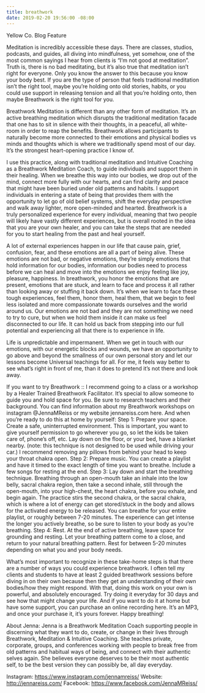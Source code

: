 ```yaml
---
title: breathwork
date: 2019-02-20 19:56:00 -08:00
---
```


Yellow Co. Blog Feature
 
Meditation is incredibly accessible these days. There are classes, studios, podcasts, and guides, all diving into mindfulness, yet somehow, one of the most common sayings I hear from clients is “I’m not good at meditation”. Truth is, there is no bad meditating, but it’s also true that meditation isn’t right for everyone. Only you know the answer to this because you know your body best. If you are the type of person that feels traditional meditation isn’t the right tool, maybe you’re holding onto old stories, habits, or you could use support in releasing tension and all that you’re holding onto, then maybe Breathwork is the right tool for you. 

Breathwork Meditation  is different than any other form of meditation. It’s an active breathing meditation which disrupts the traditional meditation facade that one has to sit in silence with their thoughts, in a peaceful, all white-room in order to reap the benefits. Breathwork allows participants to naturally become more connected to their emotions and physical bodies vs minds and thoughts which is where we traditionally spend most of our day. It’s the strongest heart-opening practice I know of. 

I use this practice, along with traditional meditation and Intuitive Coaching as a Breathwork Meditation Coach, to guide individuals and support them in their healing. When we breathe this way into our bodies, we drop out of the mind, connect more fully with our hearts, and can find clarity and peace that might have been buried under old patterns and habits. I support individuals in entering a state of being that provides them with the opportunity to let go of old belief systems, shift the everyday perspective and walk away lighter, more open-minded and hearted. Breathwork is a truly personalized experience for every individual, meaning that two people will likely have vastly different experiences, but is overall rooted in the idea that you are your own healer, and you can take the steps that are needed for you to start healing from the past and heal yourself. 

A lot of external experiences happen in our life that cause pain, grief, confusion, fear, and these emotions are all a part of being alive. These emotions are not bad, or negative emotions, they’re simply emotions that hold information for our bodies, information our bodies need to process before we can heal and move into the emotions we enjoy feeling like joy, pleasure, happiness. 
In breathwork, you honor the emotions that are present, emotions that are stuck, and learn to face and process it all rather than looking away or stuffing it back down. It’s when we learn to face these tough experiences, feel them, honor them, heal them, that we begin to feel less isolated and more compassionate towards ourselves and the world around us. Our emotions are not bad and they are not something we need to try to cure, but when we hold them inside it can make us feel disconnected to our life. It can hold us back from stepping into our full potential and experiencing all that there is to experience in life. 

Life is unpredictable and impermanent. When we get in touch with our emotions, with our energetic blocks and wounds, we have an opportunity to go above and beyond the smallness of our own personal story and let our lessons become Universal teachings for all. For me, it feels way  better to see what’s right in front of me, than it does to pretend it’s not there and look away. 

If you want to try Breathwork :: I recommend going to a class or a workshop by a Healer Trained Breathwork Facilitator. It’s special to allow someone to guide you and hold space for you. Be sure to research teachers and their background. You can find information about my Breathwork workshops on instagram @JennaMReiss or my website jennareiss.com here. And when you’re ready to do this at home by yourself: 
Step 1: Prepare your space. Create a safe, uninterrupted environment. This is important, you want to give yourself permission to go wherever you go, so let the kids be taken care of, phone’s off, etc. Lay down on the floor, or your bed, have a blanket nearby. (note: this technique is not designed to be used while driving your car.) I recommend removing any pillows from behind your head to keep your throat chakra open. 
Step 2: Prepare music. You can create a playlist and have it timed to the exact length of time you want to breathe. Include a few songs for resting at the end. 
Step 3: Lay down and start the breathing technique. Breathing through an open-mouth take an inhale into the low belly, sacral chakra region, then take a second inhale, still through the open-mouth, into your high-chest, the heart chakra, before you exhale, and begin again. The practice stirs the second chakra, or the sacral chakra, which is where a lot of energy can get stored/stuck in the body and allows for the activated energy to be released. You can breathe for your entire playlist, or roughly between 7-20 minutes. The experience can get intense the longer you actively breathe, so be sure to listen to your body as you’re breathing. 
Step 4: Rest. At the end of active breathing, leave space for grounding and resting. Let your breathing pattern come to a close, and return to your natural breathing pattern.  Rest for between 5-20 minutes depending on what you and your body needs. 

What’s most important to recognize in these take-home steps is that there are a number of ways you could experience breathwork. I often tell my clients and students to have at least 2 guided breathwork sessions before diving in on their own because then they get an understanding of their own bodies/how they might respond. With that, doing this work on your own is powerful, and absolutely encouraged. Try doing it everyday for 30 days and see how that might change your life. And if you want to do it at home but have some support, you can purchase an online recording here. It’s an MP3, and once your purchase it, it’s yours forever. Happy breathing!

About Jenna: 
Jenna is a Breathwork Meditation Coach supporting people in discerning what they want to do,
create, or change in their lives through Breathwork, Meditation & Intuitive Coaching. She
teaches private, corporate, groups, and conferences working with people to break free from old patterns and habitual ways of being, and connect with their authentic selves again. She believes everyone deserves to be their most authentic self, to be the best version they can possibly be, all day everyday.

Instagram: https://www.instagram.com/jennamreiss/
Website: http://jennareiss.com/
Facebook: https://www.facebook.com/JennaMReiss/

